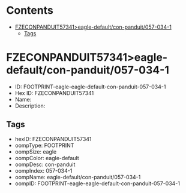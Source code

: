 



Contents
========

* [FZECONPANDUIT57341>eagle-default/con-panduit/057-034-1](#fzeconpanduit57341eagle-defaultcon-panduit057-034-1)
	* [Tags](#tags)

# FZECONPANDUIT57341>eagle-default/con-panduit/057-034-1

- ID: FOOTPRINT-eagle-eagle-default-con-panduit-057-034-1
- Hex ID: FZECONPANDUIT57341
- Name: 
- Description: 

## Tags

- hexID: FZECONPANDUIT57341
- oompType: FOOTPRINT
- oompSize: eagle
- oompColor: eagle-default
- oompDesc: con-panduit
- oompIndex: 057-034-1
- oompName: eagle-default/con-panduit/057-034-1
- oompID: FOOTPRINT-eagle-eagle-default-con-panduit-057-034-1
